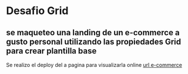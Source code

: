 # Desafio Grid
## se maqueteo una landing de un e-commerce a gusto personal utilizando las propiedades Grid para crear plantilla base

Se realizo el deploy del a pagina para visualizarla online
[url e-commerce](https://markobarraza.github.io/Gridecommerce_dLatam/)



